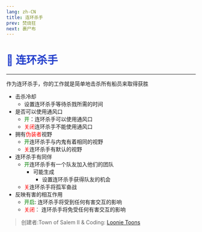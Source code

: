 ```yaml
---
lang: zh-CN
title: 连环杀手
prev: 焚烧狂
next: 裹尸布
---
```


# <font color="#233fcc">🔪 <b>连环杀手</b></font> <Badge text="Killing" type="tip" vertical="middle"/>

***

作为连环杀手，你的工作就是简单地击杀所有船员来取得获胜

- 击杀冷却
  - 设置连环杀手等待杀戮所需的时间
- 是否可以使用通风口
  - <font color=green>开</font>：连环杀手可以使用通风口
  - <font color=red>关闭</font>连环杀手不能使用通风口
- 拥有<font color=red>伪装者</font>视野
  - <font color=green>开</font>连环杀手与内鬼有着相同的视野
  - <font color=red>关</font>连环杀手有默认的视野
- 连环杀手有同伴
  - <font color=green>开</font>连环杀手有一个队友加入他们的团队
    - 可能生成
      - 设置连环杀手获得队友的机会
  - <font color=red>关</font>连环杀手将孤军奋战
- 反映有害的相互作用
  - <font color=green>开启</font>: 连环杀手将受到任何有害交互的影响
  - <font color=red>关闭</font>︰ 连环杀手将免受任何有害交互的影响

> 创建者:Town of Salem II & Coding: [Loonie Toons](https://github.com/Loonie-Toons)

